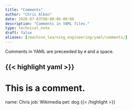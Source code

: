 ```yaml
---
title: "Comments"
author: "Chris Albon"
date: 2020-07-03T00:00:00-00:00
description: "Comments in YAML files."
type: technical_note
draft: false
aliases: [/machine_learning_engineering/yaml/comments/]
---
```


Comments in YAML are preceeded by `#` and a space.

{{< highlight yaml >}}
---
# This is a comment. 
name: Chris
job: Wikimedia
pet: dog
{{< /highlight >}}